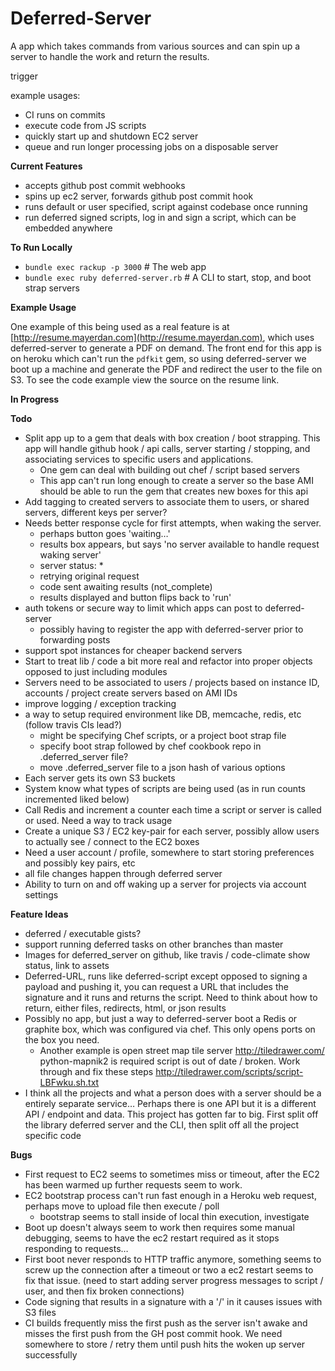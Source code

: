 Deferred-Server
===

A app which takes commands from various sources and can spin up a server to handle the work and return the results.

trigger

example usages:

  * CI runs on commits
  * execute code from JS scripts
  * quickly start up and shutdown EC2 server
  * queue and run longer processing jobs on a disposable server

__Current Features__

  * accepts github post commit webhooks
  * spins up ec2 server, forwards github post commit hook
  * runs default or user specified, script against codebase once running
  * run deferred signed scripts, log in and sign a script, which can be embedded anywhere

__To Run Locally__

  * `bundle exec rackup -p 3000` # The web app
  * `bundle exec ruby deferred-server.rb` # A CLI to start, stop, and boot strap servers

__Example Usage__

  One example of this being used as a real feature is at [http://resume.mayerdan.com](http://resume.mayerdan.com), which uses deferred-server to generate a PDF on demand. The front end for this app is on heroku which can't run the `pdfkit` gem, so using deferred-server we boot up a machine and generate the PDF and redirect the user to the file on S3. To see the code example view the source on the resume link.

__In Progress__



__Todo__

  * Split app up to a gem that deals with box creation / boot strapping. This app will handle github hook / api calls, server starting / stopping, and associating services to specific users and applications.
    * One gem can deal with building out chef / script based servers
    * This app can't run long enough to create a server so the base AMI should be able to run the gem that creates new boxes for this api
  * Add tagging to created servers to associate them to users, or shared servers, different keys per server?
  * Needs better response cycle for first attempts, when waking the server.
     * perhaps button goes 'waiting…'
     * results box appears, but says 'no server available to handle request waking server'
     * server status: *
     * retrying original request
     * code sent awaiting results (not_complete)
     * results displayed and button flips back to 'run'
  * auth tokens or secure way to limit which apps can post to deferred-server
    * possibly having to register the app with deferred-server prior to forwarding posts
  * support spot instances for cheaper backend servers
  * Start to treat lib / code a bit more real and refactor into proper objects opposed to just including modules
  * Servers need to be associated to users / projects based on instance ID, accounts / project create servers based on AMI IDs
  * improve logging / exception tracking
  * a way to setup required environment like DB, memcache, redis, etc (follow travis CIs lead?)
    * might be specifying Chef scripts, or a project boot strap file
    * specify boot strap followed by chef cookbook repo in .deferred_server file?
    * move .deferred_server file to a json hash of various options
  * Each server gets its own S3 buckets
  * System know what types of scripts are being used (as in run counts incremented liked below)
  * Call Redis and increment a counter each time a script or server is called or used. Need a way to track usage
  * Create a unique S3 / EC2 key-pair for each server, possibly allow users to actually see / connect to the EC2 boxes
  * Need a user account / profile, somewhere to start storing preferences and possibly key pairs, etc
  * all file changes happen through deferred server
  * Ability to turn on and off waking up a server for projects via account settings

__Feature Ideas__

  * deferred / executable gists?
  * support running deferred tasks on other branches than master
  * Images for deferred_server on github, like travis / code-climate show status, link to assets
  * Deferred-URL, runs like deferred-script except opposed to signing a payload and pushing it, you can request a URL that includes the signature and it runs and returns the script. Need to think about how to return, either files, redirects, html, or json results
  * Possibly no app, but just a way to deferred-server boot a Redis or graphite box, which was configured via chef. This only opens ports on the box you need. 
      * Another example is open street map tile server http://tiledrawer.com/ python-mapnik2 is required script is out of date / broken. Work through and fix these steps http://tiledrawer.com/scripts/script-LBFwku.sh.txt 
  * I think all the projects and what a person does with a server should be a entirely separate service… Perhaps there is one API but it is a different API / endpoint and data. This project has gotten far to big. First split off the library deferred server and the CLI, then split off all the project specific code

__Bugs__

  * First request to EC2 seems to sometimes miss or timeout, after the EC2 has been warmed up further requests seem to work.
  * EC2 bootstrap process can't run fast enough in a Heroku web request, perhaps move to upload file then execute / poll
    * bootstrap seems to stall inside of local thin execution, investigate
  * Boot up doesn't always seem to work then requires some manual debugging, seems to have the ec2 restart required as it stops responding to requests…
  * First boot never responds to HTTP traffic anymore, something seems to screw up the connection after a timeout or two a ec2 restart seems to fix that issue. (need to start adding server progress messages to script / user, and then fix broken connections)
  * Code signing that results in a signature with a '/' in it causes issues with S3 files
  * CI builds frequently miss the first push as the server isn't awake and misses the first push from the GH post commit hook. We need somewhere to store / retry them until push hits the woken up server successfully
  


